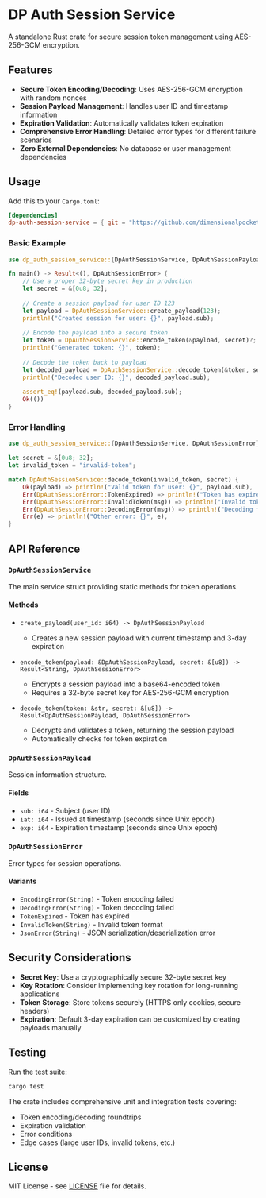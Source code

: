 # DP Auth Session Service

A standalone Rust crate for secure session token management using AES-256-GCM encryption.

## Features

- **Secure Token Encoding/Decoding**: Uses AES-256-GCM encryption with random nonces
- **Session Payload Management**: Handles user ID and timestamp information
- **Expiration Validation**: Automatically validates token expiration
- **Comprehensive Error Handling**: Detailed error types for different failure scenarios
- **Zero External Dependencies**: No database or user management dependencies

## Usage

Add this to your `Cargo.toml`:

<!-- x-release-please-start-version -->
```toml
[dependencies]
dp-auth-session-service = { git = "https://github.com/dimensionalpocket/auth-session-service-rust", tag = "0.0.0" }
```
<!-- x-release-please-end -->

### Basic Example

```rust
use dp_auth_session_service::{DpAuthSessionService, DpAuthSessionPayload, DpAuthSessionError};

fn main() -> Result<(), DpAuthSessionError> {
    // Use a proper 32-byte secret key in production
    let secret = &[0u8; 32];
    
    // Create a session payload for user ID 123
    let payload = DpAuthSessionService::create_payload(123);
    println!("Created session for user: {}", payload.sub);
    
    // Encode the payload into a secure token
    let token = DpAuthSessionService::encode_token(&payload, secret)?;
    println!("Generated token: {}", token);
    
    // Decode the token back to payload
    let decoded_payload = DpAuthSessionService::decode_token(&token, secret)?;
    println!("Decoded user ID: {}", decoded_payload.sub);
    
    assert_eq!(payload.sub, decoded_payload.sub);
    Ok(())
}
```

### Error Handling

```rust
use dp_auth_session_service::{DpAuthSessionService, DpAuthSessionError};

let secret = &[0u8; 32];
let invalid_token = "invalid-token";

match DpAuthSessionService::decode_token(invalid_token, secret) {
    Ok(payload) => println!("Valid token for user: {}", payload.sub),
    Err(DpAuthSessionError::TokenExpired) => println!("Token has expired"),
    Err(DpAuthSessionError::InvalidToken(msg)) => println!("Invalid token: {}", msg),
    Err(DpAuthSessionError::DecodingError(msg)) => println!("Decoding failed: {}", msg),
    Err(e) => println!("Other error: {}", e),
}
```

## API Reference

### `DpAuthSessionService`

The main service struct providing static methods for token operations.

#### Methods

- `create_payload(user_id: i64) -> DpAuthSessionPayload`
  - Creates a new session payload with current timestamp and 3-day expiration
  
- `encode_token(payload: &DpAuthSessionPayload, secret: &[u8]) -> Result<String, DpAuthSessionError>`
  - Encrypts a session payload into a base64-encoded token
  - Requires a 32-byte secret key for AES-256-GCM encryption
  
- `decode_token(token: &str, secret: &[u8]) -> Result<DpAuthSessionPayload, DpAuthSessionError>`
  - Decrypts and validates a token, returning the session payload
  - Automatically checks for token expiration

### `DpAuthSessionPayload`

Session information structure.

#### Fields

- `sub: i64` - Subject (user ID)
- `iat: i64` - Issued at timestamp (seconds since Unix epoch)
- `exp: i64` - Expiration timestamp (seconds since Unix epoch)

### `DpAuthSessionError`

Error types for session operations.

#### Variants

- `EncodingError(String)` - Token encoding failed
- `DecodingError(String)` - Token decoding failed  
- `TokenExpired` - Token has expired
- `InvalidToken(String)` - Invalid token format
- `JsonError(String)` - JSON serialization/deserialization error

## Security Considerations

- **Secret Key**: Use a cryptographically secure 32-byte secret key
- **Key Rotation**: Consider implementing key rotation for long-running applications
- **Token Storage**: Store tokens securely (HTTPS only cookies, secure headers)
- **Expiration**: Default 3-day expiration can be customized by creating payloads manually

## Testing

Run the test suite:

```bash
cargo test
```

The crate includes comprehensive unit and integration tests covering:
- Token encoding/decoding roundtrips
- Expiration validation
- Error conditions
- Edge cases (large user IDs, invalid tokens, etc.)

## License

MIT License - see [LICENSE](./LICENSE) file for details.
